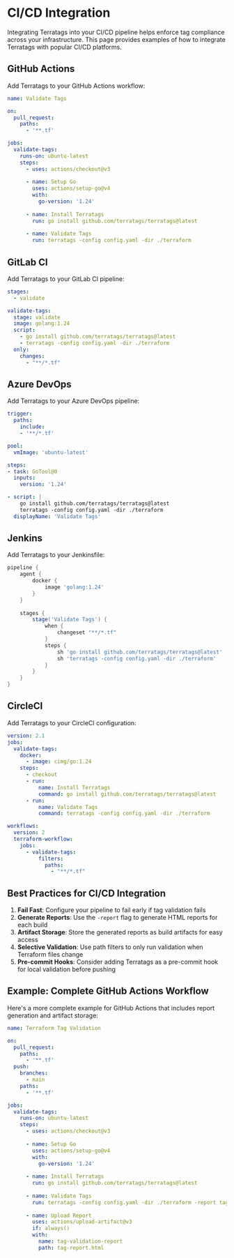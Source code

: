 # CI/CD Integration

Integrating Terratags into your CI/CD pipeline helps enforce tag compliance across your infrastructure. This page provides examples of how to integrate Terratags with popular CI/CD platforms.

## GitHub Actions

Add Terratags to your GitHub Actions workflow:

```yaml
name: Validate Tags

on:
  pull_request:
    paths:
      - '**.tf'

jobs:
  validate-tags:
    runs-on: ubuntu-latest
    steps:
      - uses: actions/checkout@v3
      
      - name: Setup Go
        uses: actions/setup-go@v4
        with:
          go-version: '1.24'
          
      - name: Install Terratags
        run: go install github.com/terratags/terratags@latest
        
      - name: Validate Tags
        run: terratags -config config.yaml -dir ./terraform
```

## GitLab CI

Add Terratags to your GitLab CI pipeline:

```yaml
stages:
  - validate

validate-tags:
  stage: validate
  image: golang:1.24
  script:
    - go install github.com/terratags/terratags@latest
    - terratags -config config.yaml -dir ./terraform
  only:
    changes:
      - "**/*.tf"
```

## Azure DevOps

Add Terratags to your Azure DevOps pipeline:

```yaml
trigger:
  paths:
    include:
    - '**/*.tf'

pool:
  vmImage: 'ubuntu-latest'

steps:
- task: GoTool@0
  inputs:
    version: '1.24'

- script: |
    go install github.com/terratags/terratags@latest
    terratags -config config.yaml -dir ./terraform
  displayName: 'Validate Tags'
```

## Jenkins

Add Terratags to your Jenkinsfile:

```groovy
pipeline {
    agent {
        docker {
            image 'golang:1.24'
        }
    }
    
    stages {
        stage('Validate Tags') {
            when {
                changeset "**/*.tf"
            }
            steps {
                sh 'go install github.com/terratags/terratags@latest'
                sh 'terratags -config config.yaml -dir ./terraform'
            }
        }
    }
}
```

## CircleCI

Add Terratags to your CircleCI configuration:

```yaml
version: 2.1
jobs:
  validate-tags:
    docker:
      - image: cimg/go:1.24
    steps:
      - checkout
      - run:
          name: Install Terratags
          command: go install github.com/terratags/terratags@latest
      - run:
          name: Validate Tags
          command: terratags -config config.yaml -dir ./terraform

workflows:
  version: 2
  terraform-workflow:
    jobs:
      - validate-tags:
          filters:
            paths:
              - "**/*.tf"
```

## Best Practices for CI/CD Integration

1. **Fail Fast**: Configure your pipeline to fail early if tag validation fails
2. **Generate Reports**: Use the `-report` flag to generate HTML reports for each build
3. **Artifact Storage**: Store the generated reports as build artifacts for easy access
4. **Selective Validation**: Use path filters to only run validation when Terraform files change
5. **Pre-commit Hooks**: Consider adding Terratags as a pre-commit hook for local validation before pushing

## Example: Complete GitHub Actions Workflow

Here's a more complete example for GitHub Actions that includes report generation and artifact storage:

```yaml
name: Terraform Tag Validation

on:
  pull_request:
    paths:
      - '**.tf'
  push:
    branches:
      - main
    paths:
      - '**.tf'

jobs:
  validate-tags:
    runs-on: ubuntu-latest
    steps:
      - uses: actions/checkout@v3
      
      - name: Setup Go
        uses: actions/setup-go@v4
        with:
          go-version: '1.24'
          
      - name: Install Terratags
        run: go install github.com/terratags/terratags@latest
        
      - name: Validate Tags
        run: terratags -config config.yaml -dir ./terraform -report tag-report.html
        
      - name: Upload Report
        uses: actions/upload-artifact@v3
        if: always()
        with:
          name: tag-validation-report
          path: tag-report.html
```